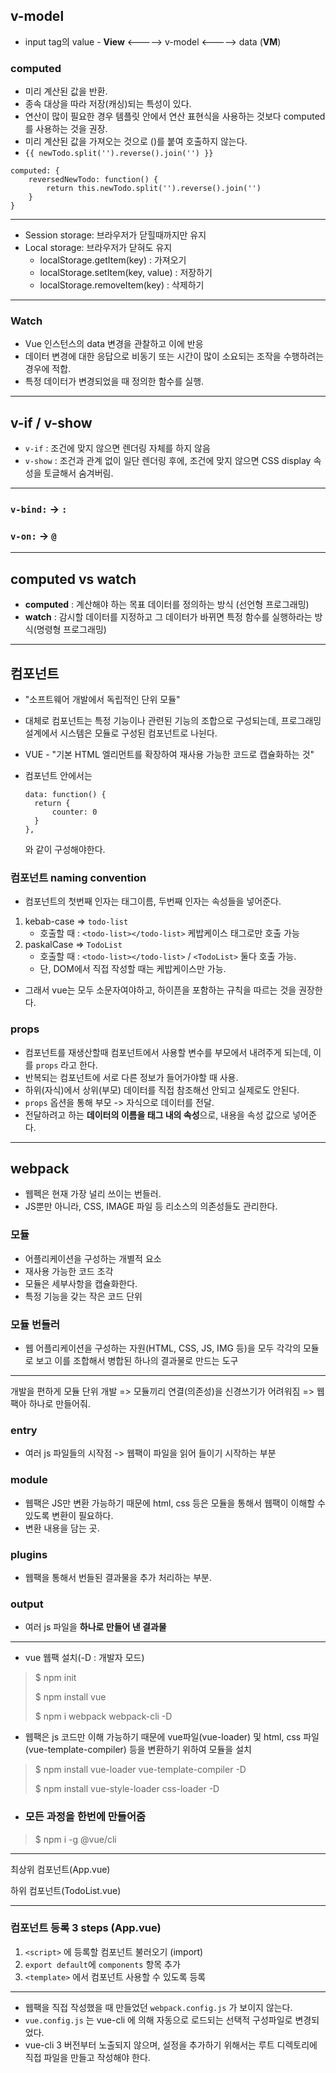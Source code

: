 ## v-model

- input tag의 value - **View** <-----> v-model <-----> data (**VM**)



### computed

- 미리 계산된 값을 반환.
- 종속 대상을 따라 저장(캐싱)되는 특성이 있다.
- 연산이 많이 필요한 경우 템플릿 안에서 연산 표현식을 사용하는 것보다 computed를 사용하는 것을 권장.
- 미리 계산된 값을 가져오는 것으로 ()를 붙여 호출하지 않는다.
- `{{ newTodo.split('').reverse().join('') }}`

```vue
computed: {
	reversedNewTodo: function() {
		return this.newTodo.split('').reverse().join('')
	}
}
```

-----------

- Session storage: 브라우저가 닫힐때까지만 유지
- Local storage: 브라우저가 닫혀도 유지
  - localStorage.getItem(key) : 가져오기
  - localStorage.setItem(key, value) : 저장하기
  - localStorage.removeItem(key) : 삭제하기

-------------------

### Watch

- Vue 인스턴스의 data 변경을 관찰하고 이에 반응
- 데이터 변경에 대한 응답으로 비동기 또는 시간이 많이 소요되는 조작을 수행하려는 경우에 적합.
- 특정 데이터가 변경되었을 때 정의한 함수를 실행.

-----------

## v-if / v-show

- `v-if` : 조건에 맞지 않으면 렌더링 자체를 하지 않음
- `v-show` : 조건과 관계 없이 일단 렌더링 후에, 조건에 맞지 않으면 CSS display 속성을 토글해서 숨겨버림.

-------------

### `v-bind:` -> `:`

### `v-on:` -> `@`

------------------

## computed vs watch

- **computed** : 계산해야 하는 목표 데이터를 정의하는 방식 (선언형 프로그래밍)
- **watch** : 감시할 데이터를 지정하고 그 데이터가 바뀌면 특정 함수를 실행하라는 방식(명령형 프로그래밍)

--------------

## 컴포넌트

- "소프트웨어 개발에서 독립적인 단위 모듈"

- 대체로 컴포넌트는 특정 기능이나 관련된 기능의 조합으로 구성되는데, 프로그래밍 설계에서 시스템은 모듈로 구성된 컴포넌트로 나뉜다.

- VUE - "기본 HTML 엘리먼트를 확장하여 재사용 가능한 코드로 캡슐화하는 것"

- 컴포넌트 안에서는

  ```vue
  data: function() {
  	return {
  		counter: 0
  	}
  },
  ```

  와 같이 구성해야한다.



### 컴포넌트 naming convention

- 컴포넌트의 첫번째 인자는 태그이름, 두번째 인자는 속성들을 넣어준다.

1. kebab-case => `todo-list`
   - 호출할 때 : `<todo-list></todo-list>` 케밥케이스 태그로만 호출 가능
2. paskalCase => `TodoList`
   - 호출할 때 : `<todo-list></todo-list>` / `<TodoList>` 둘다 호출 가능.
   - 단, DOM에서 직접 작성할 때는 케밥케이스만 가능.

- 그래서 vue는 모두 소문자여야하고, 하이픈을 포함하는 규칙을 따르는 것을 권장한다.



### props

- 컴포넌트를 재생산할때 컴포넌트에서 사용할 변수를 부모에서 내려주게 되는데, 이를 `props` 라고 한다.
- 반복되는 컴포넌트에 서로 다른 정보가 들어가야할 때 사용.
- 하위(자식)에서 상위(부모) 데이터를 직접 참조해선 안되고 실제로도 안된다.
- `props` 옵션을 통해 부모 -> 자식으로 데이터를 전달.
- 전달하려고 하는 **데이터의 이름을 태그 내의 속성**으로, 내용을 속성 값으로 넣어준다.

-------------------

## webpack

- 웹펙은 현재 가장 널리 쓰이는 번들러.
- JS뿐만 아니라, CSS, IMAGE 파일 등 리소스의 의존성들도 관리한다.

### 모듈

- 어플리케이션을 구성하는 개별적 요소
- 재사용 가능한 코드 조각
- 모듈은 세부사항을 캡슐화한다.
- 특정 기능을 갖는 작은 코드 단위

### 모듈 번들러

- 웹 어플리케이션을 구성하는 자원(HTML, CSS, JS, IMG 등)을 모두 각각의 모듈로 보고 이를 조합해서 병합된 하나의 결과물로 만드는 도구

---------------

개발을 편하게 모듈 단위 개발 => 모듈끼리 연결(의존성)을 신경쓰기가 어려워짐 => 웹팩아 하나로 만들어줘.

### entry

- 여러 js 파일들의 시작점 -> 웹팩이 파일을 읽어 들이기 시작하는 부분

### module

- 웹팩은 JS만 변환 가능하기 때문에 html, css 등은 모듈을 통해서 웹팩이 이해할 수 있도록 변환이 필요하다.
- 변환 내용을 담는 곳.

### plugins

- 웹팩을 통해서 번들된 결과물을 추가 처리하는 부분.

### output

- 여러 js 파일을 **하나로 만들어 낸 결과물**

---------

- vue 웹팩 설치(-D : 개발자 모드)

> $ npm init
>
> $ npm install vue
>
> $ npm i webpack webpack-cli -D

- 웹팩은 js 코드만 이해 가능하기 때문에 vue파일(vue-loader) 및 html, css 파일(vue-template-compiler) 등을 변환하기 위하여 모듈을 설치

> $ npm install vue-loader vue-template-compiler -D
>
> $ npm install vue-style-loader css-loader -D

- ### 모든 과정을 한번에 만들어줌

> $ npm i -g @vue/cli

----------------

최상위 컴포넌트(App.vue)

하위 컴포넌트(TodoList.vue)

---------

### 컴포넌트 등록 3 steps (App.vue)

1. `<script>` 에 등록할 컴포넌트 불러오기 (import)
2. `export default`에 `components` 항목 추가
3. `<template>` 에서 컴포넌트 사용할 수 있도록 등록

--------------

- 웹팩을 직접 작성했을 때 만들었던 `webpack.config.js` 가 보이지 않는다.
- `vue.config.js` 는 vue-cli 에 의해 자동으로 로드되는 선택적 구성파일로 변경되었다.
- vue-cli 3 버전부터 노출되지 않으며, 설정을 추가하기 위해서는 루트 디렉토리에 직접 파일을 만들고 작성해야 한다.